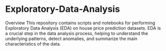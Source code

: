 # Exploratory-Data-Analysis

Overview
This repository contains scripts and notebooks for performing Exploratory Data Analysis (EDA) on house price prediction datasets. EDA is a crucial step in the data analysis process, helping to understand the underlying patterns, detect anomalies, and summarize the main characteristics of the data.
